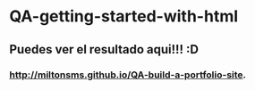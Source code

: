 # QA-getting-started-with-html
## Puedes ver el resultado aqui!!! :D
### http://miltonsms.github.io/QA-build-a-portfolio-site.
